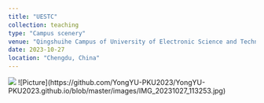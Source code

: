 ```yaml
---
title: "UESTC"
collection: teaching
type: "Campus scenery"
venue: "Qingshuihe Campus of University of Electronic Science and Technology"
date: 2023-10-27
location: "Chengdu, China"
---
```

<img src="/img/IMG_20231027_113253.jpg"/>
![Picture](https://github.com/YongYU-PKU2023/YongYU-PKU2023.github.io/blob/master/images/IMG_20231027_113253.jpg)


